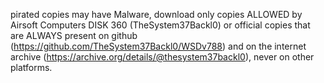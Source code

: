 pirated copies may have Malware, download only copies ALLOWED by Airsoft Computers DISK 360 (TheSystem37Backl0) or official copies that are ALWAYS present on github (https://github.com/TheSystem37Backl0/WSDv788) and on the internet archive (https://archive.org/details/@thesystem37backl0), never on other platforms.
